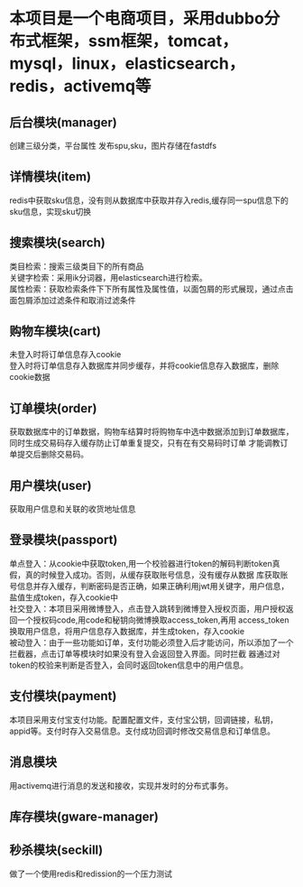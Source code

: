# 本项目是一个电商项目，采用dubbo分布式框架，ssm框架，tomcat，mysql，linux，elasticsearch，redis，activemq等
## 后台模块(manager)
创建三级分类，平台属性
发布spu,sku，图片存储在fastdfs<br>
## 详情模块(item)
redis中获取sku信息，没有则从数据库中获取并存入redis,缓存同一spu信息下的sku信息，实现sku切换
## 搜索模块(search)
类目检索：搜索三级类目下的所有商品<br>
关键字检索：采用ik分词器，用elasticsearch进行检索。<br>
属性检索：获取检索条件下下所有属性及属性值，以面包屑的形式展现，通过点击面包屑添加过滤条件和取消过滤条件
## 购物车模块(cart)
未登入时将订单信息存入cookie<br>
登入时将订单信息存入数据库并同步缓存，并将cookie信息存入数据库，删除cookie数据
## 订单模块(order)
获取数据库中的订单数据，购物车结算时将购物车中选中数据添加到订单数据库，同时生成交易码存入缓存防止订单重复提交，只有在有交易码时订单
才能调教订单提交后删除交易码。
## 用户模块(user)
获取用户信息和关联的收货地址信息
## 登录模块(passport)
单点登入：从cookie中获取token,用一个校验器进行token的解码判断token真假，真的时候登入成功。否则，从缓存获取账号信息，没有缓存从数据
库获取账号信息并存入缓存，判断密码是否正确，如果正确利用jwt用关键字，用户信息，盐值生成token，存入cookie中<br>
社交登入：本项目采用微博登入，点击登入跳转到微博登入授权页面，用户授权返回一个授权码code,用code和秘钥向微博换取access_token,再用
access_token换取用户信息，将用户信息存入数据库，并生成token，存入cookie<br>
被动登入：由于一些功能如订单，支付功能必须登入后才能访问，所以添加了一个拦截器，点击订单等模块时如果没有登入会返回登入界面。同时拦截
器通过对token的校验来判断是否登入，会同时返回token信息中的用户信息。<br>
## 支付模块(payment)
本项目采用支付宝支付功能。配置配置文件，支付宝公钥，回调链接，私钥，appid等。支付时存入交易信息。支付成功回调时修改交易信息和订单信息。
## 消息模块
用activemq进行消息的发送和接收，实现并发时的分布式事务。
## 库存模块(gware-manager)
## 秒杀模块(seckill)
做了一个使用redis和redission的一个压力测试
